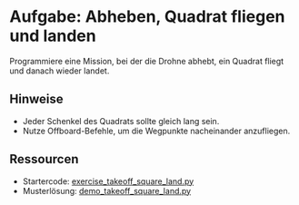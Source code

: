 # Aufgabe: Abheben, Quadrat fliegen und landen

Programmiere eine Mission, bei der die Drohne abhebt, ein Quadrat fliegt und danach wieder landet.

## Hinweise
- Jeder Schenkel des Quadrats sollte gleich lang sein.
- Nutze Offboard-Befehle, um die Wegpunkte nacheinander anzufliegen.

## Ressourcen
- Startercode: [exercise_takeoff_square_land.py](../../match_control/match_control/exercise_takeoff_square_land.py)
- Musterlösung: [demo_takeoff_square_land.py](../../match_control/match_control/demo_takeoff_square_land.py)
